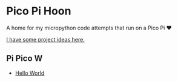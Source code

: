 # Pico Pi Hoon

A home for my micropython code attempts that run on a Pico Pi ❤️

[I have some project ideas here.](https://carlpaton.github.io/2023/04/pi-pico-projects/)

## Pi Pico W

- [Hello World](./Pi%20Pico%20W/HelloWorld/)
